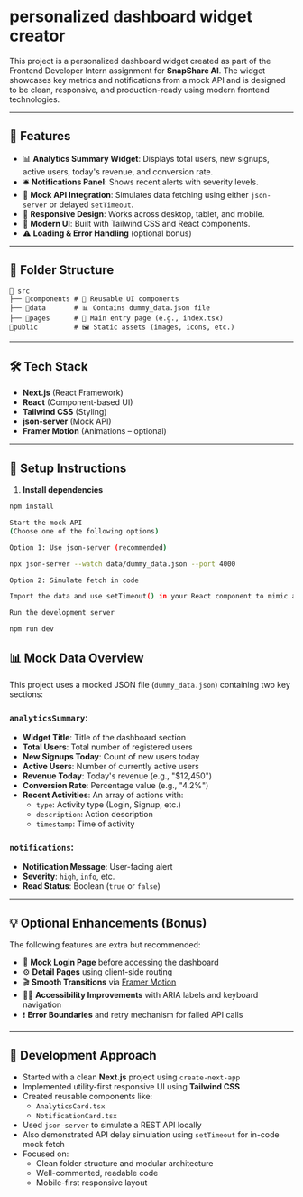 # personalized dashboard widget creator

This project is a personalized dashboard widget created as part of the Frontend Developer Intern assignment for **SnapShare AI**. The widget showcases key metrics and notifications from a mock API and is designed to be clean, responsive, and production-ready using modern frontend technologies.

---

## 🚀 Features

- 📊 **Analytics Summary Widget**: Displays total users, new signups, active users, today's revenue, and conversion rate.
- 🛎️ **Notifications Panel**: Shows recent alerts with severity levels.
- 🔁 **Mock API Integration**: Simulates data fetching using either `json-server` or delayed `setTimeout`.
- 📱 **Responsive Design**: Works across desktop, tablet, and mobile.
- 🎨 **Modern UI**: Built with Tailwind CSS and React components.
- ⚠️ **Loading & Error Handling** (optional bonus)

---

## 📁 Folder Structure

```text
📁 src 
├── 📁components # 🔁 Reusable UI components 
├── 📁data       # 📊 Contains dummy_data.json file 
├── 📁pages      # 🚪 Main entry page (e.g., index.tsx) 
📁public         # 🖼️ Static assets (images, icons, etc.) 
```

---

## 🛠 Tech Stack

- **Next.js** (React Framework)
- **React** (Component-based UI)
- **Tailwind CSS** (Styling)
- **json-server** (Mock API)
- **Framer Motion** (Animations – optional)


---

## 🧪 Setup Instructions

1. **Install dependencies**

```bash
npm install

Start the mock API
(Choose one of the following options)

Option 1: Use json-server (recommended)

npx json-server --watch data/dummy_data.json --port 4000

Option 2: Simulate fetch in code

Import the data and use setTimeout() in your React component to mimic an API delay.

Run the development server

npm run dev
```

## 📊 Mock Data Overview

This project uses a mocked JSON file (`dummy_data.json`) containing two key sections:

### `analyticsSummary`:

- **Widget Title**: Title of the dashboard section
- **Total Users**: Total number of registered users
- **New Signups Today**: Count of new users today
- **Active Users**: Number of currently active users
- **Revenue Today**: Today's revenue (e.g., "$12,450")
- **Conversion Rate**: Percentage value (e.g., "4.2%")
- **Recent Activities**: An array of actions with:
  - `type`: Activity type (Login, Signup, etc.)
  - `description`: Action description
  - `timestamp`: Time of activity

### `notifications`:

- **Notification Message**: User-facing alert
- **Severity**: `high`, `info`, etc.
- **Read Status**: Boolean (`true` or `false`)

---

## 💡 Optional Enhancements (Bonus)

The following features are extra but recommended:

- 🔐 **Mock Login Page** before accessing the dashboard
- ⚙️ **Detail Pages** using client-side routing
- 🎬 **Smooth Transitions** via [Framer Motion](https://www.framer.com/motion/)
- 🧑‍🦯 **Accessibility Improvements** with ARIA labels and keyboard navigation
- ❗ **Error Boundaries** and retry mechanism for failed API calls

---

## 🧠 Development Approach

- Started with a clean **Next.js** project using `create-next-app`
- Implemented utility-first responsive UI using **Tailwind CSS**
- Created reusable components like:
  - `AnalyticsCard.tsx`
  - `NotificationCard.tsx`
- Used `json-server` to simulate a REST API locally
- Also demonstrated API delay simulation using `setTimeout` for in-code mock fetch
- Focused on:
  - Clean folder structure and modular architecture
  - Well-commented, readable code
  - Mobile-first responsive layout


